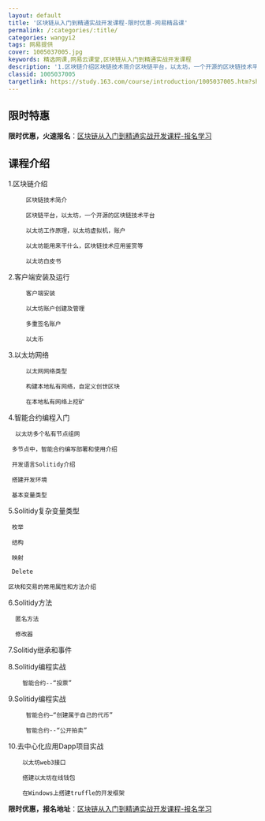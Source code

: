 ```yaml
---
layout: default
title: '区块链从入门到精通实战开发课程-限时优惠-网易精品课'
permalink: /:categories/:title/
categories: wangyi2
tags: 网易提供
cover: 1005037005.jpg
keywords: 精选网课,网易云课堂,区块链从入门到精通实战开发课程
description: '1.区块链介绍区块链技术简介区块链平台，以太坊，一个开源的区块链技术平台以太坊工作原理，以太坊虚拟机，账户以太坊能用来干'
classid: 1005037005
targetlink: https://study.163.com/course/introduction/1005037005.htm?share=1&shareId=1025206652&utm_campaign=share&utm_medium=iphoneShare&utm_source=&utm_u=1025206652
---
```


## 限时特惠

**限时优惠，火速报名**：[区块链从入门到精通实战开发课程-报名学习](https://study.163.com/course/introduction/1005037005.htm?share=1&shareId=1025206652&utm_campaign=share&utm_medium=iphoneShare&utm_source=&utm_u=1025206652)

## 课程介绍

1.区块链介绍

         区块链技术简介

         区块链平台，以太坊，一个开源的区块链技术平台

         以太坊工作原理，以太坊虚拟机，账户

         以太坊能用来干什么，区块链技术应用鉴赏等

         以太坊白皮书

2.客户端安装及运行

         客户端安装

         以太坊账户创建及管理

         多重签名账户

         以太币

3.以太坊网络

         以太网网络类型

         构建本地私有网络，自定义创世区块

         在本地私有网络上挖矿

4.智能合约编程入门

      以太坊多个私有节点组网

     多节点中，智能合约编写部署和使用介绍

     开发语言Solitidy介绍

     搭建开发环境

     基本变量类型

5.Solitidy复杂变量类型

     枚举

     结构

     映射

     Delete

    区块和交易的常用属性和方法介绍

6.Solitidy方法

      匿名方法

      修改器

7.Solitidy继承和事件

8.Solitidy编程实战

        智能合约--“投票”

9.Solitidy编程实战

         智能合约—“创建属于自己的代币”

         智能合约--“公开拍卖”

10.去中心化应用Dapp项目实战

        以太坊web3接口

        搭建以太坊在线钱包

        在Windows上搭建truffle的开发框架

**限时优惠，报名地址**：[区块链从入门到精通实战开发课程-报名学习](https://study.163.com/course/introduction/1005037005.htm?share=1&shareId=1025206652&utm_campaign=share&utm_medium=iphoneShare&utm_source=&utm_u=1025206652)

